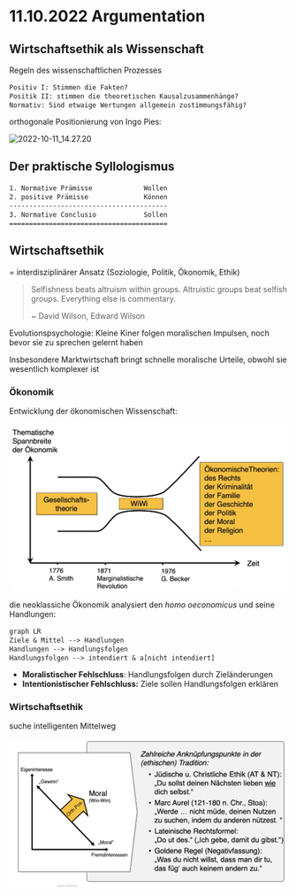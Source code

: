 # 11.10.2022 Argumentation

## Wirtschaftsethik als Wissenschaft

Regeln des wissenschaftlichen Prozesses

```
Positiv I: Stimmen die Fakten?
Positik II: stimmen die theoretischen Kausalzusammenhänge?
Normativ: Sind etwaige Wertungen allgemein zustimmungsfähig?
```

orthogonale Positionierung von Ingo Pies:

![2022-10-11_14.27.20](../images/2022-10-11_14.27.20.jpg)

## Der praktische Syllologismus

```
1. Normative Prämisse             Wollen
2. positive Prämisse              Können
----------------------------------------
3. Normative Conclusio            Sollen
========================================
```



## Wirtschaftsethik

= interdisziplinärer Ansatz (Soziologie, Politik, Ökonomik, Ethik)

> Selfishness beats altruism within groups. Altruistic groups beat selfish groups. Everything else is commentary.
>
> ~ David Wilson, Edward Wilson

Evolutionspsychologie: Kleine Kiner folgen moralischen Impulsen, noch bevor sie zu sprechen gelernt haben

Insbesondere Marktwirtschaft bringt schnelle moralische Urteile, obwohl sie wesentlich komplexer ist

### Ökonomik

Entwicklung der ökonomischen Wissenschaft:

![2022-10-11_15.06.49](../images/2022-10-11_15.06.49.jpg)

die neoklassiche Ökonomik analysiert den *homo oeconomicus* und seine Handlungen:

```mermaid
graph LR
Ziele & Mittel --> Handlungen
Handlungen --> Handlungsfolgen
Handlungsfolgen --> intendiert & a[nicht intendiert]
```

- **Moralistischer Fehlschluss**: Handlungsfolgen durch Zieländerungen 
- **Intentionistischer Fehlschluss:** Ziele sollen Handlungsfolgen erklären

### Wirtschaftsethik

suche intelligenten Mittelweg

![2022-10-11_15.35.26](../images/2022-10-11_15.35.26.jpg)
